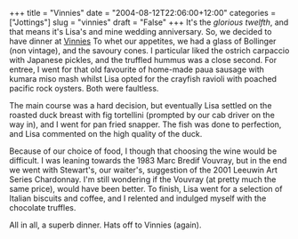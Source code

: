 +++
title = "Vinnies"
date = "2004-08-12T22:06:00+12:00"
categories = ["Jottings"]
slug = "vinnies"
draft = "False"
+++
It's the _glorious twelfth_, and that means it's Lisa's and mine
wedding anniversary. So, we decided to have dinner at
[Vinnies](http://www.menus.co.nz/vinnies/)
To whet our appetites, we had a glass of Bollinger (non vintage), and
the savoury cones. I particular liked the ostrich carpaccio with
Japanese pickles, and the truffled hummus was a close second.
For entree, I went for that old favourite of home-made paua sausage
with kumara miso mash whilst Lisa opted for the crayfish ravioli with
poached pacific rock oysters. Both were faultless.

The main course was a hard decision, but eventually Lisa settled on
the roasted duck breast with fig tortellini (prompted by our cab
driver on the way in), and I went for pan fried snapper. The fish was
done to perfection, and Lisa commented on the high quality of the
duck.

Because of our choice of food, I though that choosing the wine would
be difficult. I was leaning towards the 1983 Marc Bredif Vouvray,
but in the end we went with Stewart's, our waiter's, suggestion of the
2001 Leeuwin Art Series Chardonnay. I'm still wondering if the
Vouvray (at pretty much the same price), would have been better.
To finish, Lisa went for a selection of Italian biscuits and
coffee, and I relented and indulged myself with the chocolate
truffles.

All in all, a superb dinner. Hats off to Vinnies (again).

